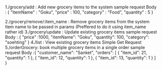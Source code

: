 1./grocery/add : Add new grocery items to the system
sample request Body :
{
"itemName" : "Goku",
"price" : 100,
"category" : "Food",
"quantity" : 5
}

2./grocery/remove/:item_name : Remove grocery items from the system
Item name to be passed in params (Preffered to do it using item_name rather id)
3./grocery/update : Update existing grocery items
sample request Body : {
"price" :1000,
"itemName": "Goku",
"quantity": 100,
"category": "soehting"
}
4./list : View existing grocery items
Simple Get Request
5./orderGrocery: book multiple grocery items in a single order
sample request Body :{
"customer_name": "Sanket",
"orders": [
{
"item_id": 21,
"quantity": 1
},
{
"item_id": 12,
"quantity": 1
},
{
"item_id": 13,
"quantity": 1
}
]
}
